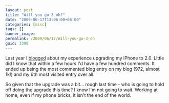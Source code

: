 ```yaml
---
layout: post
title: "Will you go 3 oh?"
date: "2009-06-17T13:06:00+06:00"
categories: [misc]
tags: []
banner_image: 
permalink: /2009/06/17/Will-you-go-3-oh
guid: 3398
---
```


Last year I <a href="http://www.raymondcamden.com/index.cfm/2008/7/11/So-far-iPhone-20-is-DOA">blogged</a> about my experience upgrading my iPhone to 2.0. Little did I know that within a few hours I'd have a few hundred comments. It ended up being the most commented blog entry on my blog (972, almost 1k!) and my 6th most visited entry over all.

So given that the upgrade was a bit... rough last time - who is going to hold off doing the upgrade this time? I know I'm not going to wait. Working at home, even if my phone bricks, it isn't the end of the world.